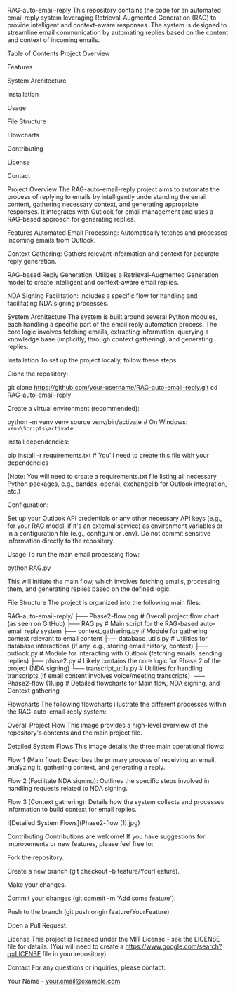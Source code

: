RAG-auto-email-reply
This repository contains the code for an automated email reply system leveraging Retrieval-Augmented Generation (RAG) to provide intelligent and context-aware responses. The system is designed to streamline email communication by automating replies based on the content and context of incoming emails.

Table of Contents
Project Overview

Features

System Architecture

Installation

Usage

File Structure

Flowcharts

Contributing

License

Contact

Project Overview
The RAG-auto-email-reply project aims to automate the process of replying to emails by intelligently understanding the email content, gathering necessary context, and generating appropriate responses. It integrates with Outlook for email management and uses a RAG-based approach for generating replies.

Features
Automated Email Processing: Automatically fetches and processes incoming emails from Outlook.

Context Gathering: Gathers relevant information and context for accurate reply generation.

RAG-based Reply Generation: Utilizes a Retrieval-Augmented Generation model to create intelligent and context-aware email replies.

NDA Signing Facilitation: Includes a specific flow for handling and facilitating NDA signing processes.

System Architecture
The system is built around several Python modules, each handling a specific part of the email reply automation process. The core logic involves fetching emails, extracting information, querying a knowledge base (implicitly, through context gathering), and generating replies.

Installation
To set up the project locally, follow these steps:

Clone the repository:

git clone https://github.com/your-username/RAG-auto-email-reply.git
cd RAG-auto-email-reply

Create a virtual environment (recommended):

python -m venv venv
source venv/bin/activate  # On Windows: `venv\Scripts\activate`

Install dependencies:

pip install -r requirements.txt # You'll need to create this file with your dependencies

(Note: You will need to create a requirements.txt file listing all necessary Python packages, e.g., pandas, openai, exchangelib for Outlook integration, etc.)

Configuration:

Set up your Outlook API credentials or any other necessary API keys (e.g., for your RAG model, if it's an external service) as environment variables or in a configuration file (e.g., config.ini or .env). Do not commit sensitive information directly to the repository.

Usage
To run the main email processing flow:

python RAG.py

This will initiate the main flow, which involves fetching emails, processing them, and generating replies based on the defined logic.

File Structure
The project is organized into the following main files:

RAG-auto-email-reply/
├── Phase2-flow.png           # Overall project flow chart (as seen on GitHub)
├── RAG.py                    # Main script for the RAG-based auto-email reply system
├── context_gathering.py      # Module for gathering context relevant to email content
├── database_utils.py         # Utilities for database interactions (if any, e.g., storing email history, context)
├── outlook.py                # Module for interacting with Outlook (fetching emails, sending replies)
├── phase2.py                 # Likely contains the core logic for Phase 2 of the project (NDA signing)
└── transcript_utils.py       # Utilities for handling transcripts (if email content involves voice/meeting transcripts)
└── Phase2-flow (1).jpg       # Detailed flowcharts for Main flow, NDA signing, and Context gathering

Flowcharts
The following flowcharts illustrate the different processes within the RAG-auto-email-reply system:

Overall Project Flow
This image provides a high-level overview of the repository's contents and the main project file.

Detailed System Flows
This image details the three main operational flows:

Flow 1 (Main flow): Describes the primary process of receiving an email, analyzing it, gathering context, and generating a reply.

Flow 2 (Facilitate NDA signing): Outlines the specific steps involved in handling requests related to NDA signing.

Flow 3 (Context gathering): Details how the system collects and processes information to build context for email replies.

![Detailed System Flows](Phase2-flow (1).jpg)

Contributing
Contributions are welcome! If you have suggestions for improvements or new features, please feel free to:

Fork the repository.

Create a new branch (git checkout -b feature/YourFeature).

Make your changes.

Commit your changes (git commit -m 'Add some feature').

Push to the branch (git push origin feature/YourFeature).

Open a Pull Request.

License
This project is licensed under the MIT License - see the LICENSE file for details. (You will need to create a https://www.google.com/search?q=LICENSE file in your repository)

Contact
For any questions or inquiries, please contact:

Your Name - your.email@example.com
